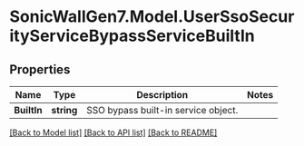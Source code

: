 # SonicWallGen7.Model.UserSsoSecurityServiceBypassServiceBuiltIn

## Properties

Name | Type | Description | Notes
------------ | ------------- | ------------- | -------------
**BuiltIn** | **string** | SSO bypass built-in service object. | 

[[Back to Model list]](../README.md#documentation-for-models) [[Back to API list]](../README.md#documentation-for-api-endpoints) [[Back to README]](../README.md)

